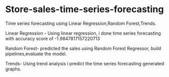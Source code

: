 # Store-sales-time-series-forecasting
Time series forecasting using Linear Regression,Random Forest,Trends.

Linear Regression - Using linear regression, i done time series forecasting with accuracy score  of -1.9847817157220713

Random Forest- predicted the sales using Random Forest Regressor, build pipelines,evaluate the model.

Trends- Using trend analysis i predict the time series forecasting generated graphs.

